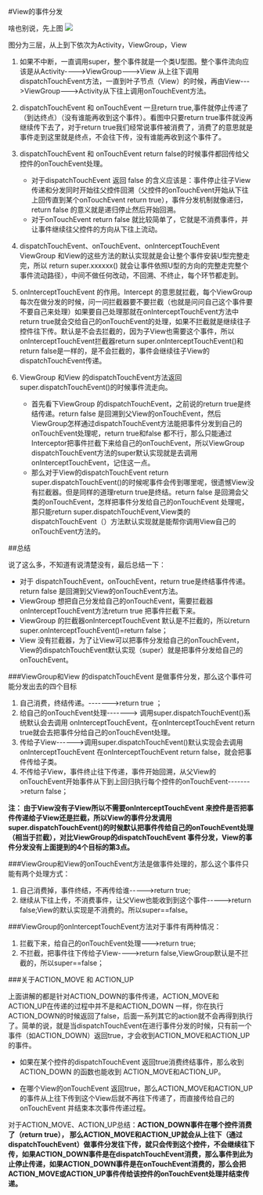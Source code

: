 #View的事件分发

啥也别说，先上图
![](http://ofowf99vj.bkt.clouddn.com/view_dispatch.png)

图分为三层，从上到下依次为Activity，ViewGroup，View

1. 如果不中断，一直调用super，整个事件就是一个类U型图。整个事件流向应该是从Activity---->ViewGroup--->View 从上往下调用dispatchTouchEvent方法，一直到叶子节点（View）的时候，再由View--->ViewGroup--->Activity从下往上调用onTouchEvent方法。

2. dispatchTouchEvent 和 onTouchEvent 一旦return true,事件就停止传递了（到达终点）（没有谁能再收到这个事件）。看图中只要return true事件就没再继续传下去了，对于return true我们经常说事件被消费了，消费了的意思就是事件走到这里就是终点，不会往下传，没有谁能再收到这个事件了。

3. dispatchTouchEvent 和 onTouchEvent return false的时候事件都回传给父控件的onTouchEvent处理。
    * 对于dispatchTouchEvent 返回 false 的含义应该是：事件停止往子View传递和分发同时开始往父控件回溯（父控件的onTouchEvent开始从下往上回传直到某个onTouchEvent return true），事件分发机制就像递归，return false 的意义就是递归停止然后开始回溯。
    * 对于onTouchEvent return false 就比较简单了，它就是不消费事件，并让事件继续往父控件的方向从下往上流动。

4. dispatchTouchEvent、onTouchEvent、onInterceptTouchEvent
ViewGroup 和View的这些方法的默认实现就是会让整个事件安装U型完整走完，所以 return super.xxxxxx() 就会让事件依照U型的方向的完整走完整个事件流动路径），中间不做任何改动，不回溯、不终止，每个环节都走到。

5. onInterceptTouchEvent 的作用。Intercept 的意思就拦截，每个ViewGroup每次在做分发的时候，问一问拦截器要不要拦截（也就是问问自己这个事件要不要自己来处理）如果要自己处理那就在onInterceptTouchEvent方法中 return true就会交给自己的onTouchEvent的处理，如果不拦截就是继续往子控件往下传。默认是不会去拦截的，因为子View也需要这个事件，所以onInterceptTouchEvent拦截器return super.onInterceptTouchEvent()和return false是一样的，是不会拦截的，事件会继续往子View的dispatchTouchEvent传递。

6. ViewGroup 和View 的dispatchTouchEvent方法返回super.dispatchTouchEvent()的时候事件流走向。
    * 首先看下ViewGroup 的dispatchTouchEvent，之前说的return true是终结传递。return false 是回溯到父View的onTouchEvent，然后ViewGroup怎样通过dispatchTouchEvent方法能把事件分发到自己的onTouchEvent处理呢，return true和false 都不行，那么只能通过Interceptor把事件拦截下来给自己的onTouchEvent，所以ViewGroup dispatchTouchEvent方法的super默认实现就是去调用onInterceptTouchEvent，记住这一点。
    * 那么对于View的dispatchTouchEvent return super.dispatchTouchEvent()的时候呢事件会传到哪里呢，很遗憾View没有拦截器。但是同样的道理return true是终结。return false 是回溯会父类的onTouchEvent，怎样把事件分发给自己的onTouchEvent 处理呢，那只能return super.dispatchTouchEvent,View类的dispatchTouchEvent（）方法默认实现就是能帮你调用View自己的onTouchEvent方法的。
    
##总结

说了这么多，不知道有说清楚没有，最后总结一下：

* 对于 dispatchTouchEvent，onTouchEvent，return true是终结事件传递。return false 是回溯到父View的onTouchEvent方法。
* ViewGroup 想把自己分发给自己的onTouchEvent，需要拦截器onInterceptTouchEvent方法return true 把事件拦截下来。
* ViewGroup 的拦截器onInterceptTouchEvent 默认是不拦截的，所以return super.onInterceptTouchEvent()=return false；
* View 没有拦截器，为了让View可以把事件分发给自己的onTouchEvent，View的dispatchTouchEvent默认实现（super）就是把事件分发给自己的onTouchEvent。


###ViewGroup和View 的dispatchTouchEvent 是做事件分发，那么这个事件可能分发出去的四个目标

1. 自己消费，终结传递。------->return true ；
2. 给自己的onTouchEvent处理-------> 调用super.dispatchTouchEvent()系统默认会去调用 onInterceptTouchEvent，在onInterceptTouchEvent return true就会去把事件分给自己的onTouchEvent处理。
3. 传给子View------>调用super.dispatchTouchEvent()默认实现会去调用 onInterceptTouchEvent 在onInterceptTouchEvent return false，就会把事件传给子类。
4. 不传给子View，事件终止往下传递，事件开始回溯，从父View的onTouchEvent开始事件从下到上回归执行每个控件的onTouchEvent------->return false；
    
**注： 由于View没有子View所以不需要onInterceptTouchEvent 来控件是否把事件传递给子View还是拦截，所以View的事件分发调用super.dispatchTouchEvent()的时候默认把事件传给自己的onTouchEvent处理（相当于拦截），对比ViewGroup的dispatchTouchEvent 事件分发，View的事件分发没有上面提到的4个目标的第3点。**
    
###ViewGroup和View的onTouchEvent方法是做事件处理的，那么这个事件只能有两个处理方式：

1. 自己消费掉，事件终结，不再传给谁----->return true;
2. 继续从下往上传，不消费事件，让父View也能收到到这个事件----->return false;View的默认实现是不消费的。所以super==false。

###ViewGroup的onInterceptTouchEvent方法对于事件有两种情况：

1. 拦截下来，给自己的onTouchEvent处理--->return true;
2. 不拦截，把事件往下传给子View---->return false,ViewGroup默认是不拦截的，所以super==false；

###关于ACTION_MOVE 和 ACTION_UP

上面讲解的都是针对ACTION_DOWN的事件传递，ACTION_MOVE和ACTION_UP在传递的过程中并不是和ACTION_DOWN 一样，你在执行ACTION_DOWN的时候返回了false，后面一系列其它的action就不会再得到执行了。简单的说，就是当dispatchTouchEvent在进行事件分发的时候，只有前一个事件（如ACTION_DOWN）返回true，才会收到ACTION_MOVE和ACTION_UP的事件。

* 如果在某个控件的dispatchTouchEvent 返回true消费终结事件，那么收到ACTION_DOWN 的函数也能收到 ACTION_MOVE和ACTION_UP。

* 在哪个View的onTouchEvent 返回true，那么ACTION_MOVE和ACTION_UP的事件从上往下传到这个View后就不再往下传递了，而直接传给自己的onTouchEvent 并结束本次事件传递过程。

对于ACTION_MOVE、ACTION_UP总结：**ACTION_DOWN事件在哪个控件消费了（return true）， 那么ACTION_MOVE和ACTION_UP就会从上往下（通过dispatchTouchEvent）做事件分发往下传，就只会传到这个控件，不会继续往下传，如果ACTION_DOWN事件是在dispatchTouchEvent消费，那么事件到此为止停止传递，如果ACTION_DOWN事件是在onTouchEvent消费的，那么会把ACTION_MOVE或ACTION_UP事件传给该控件的onTouchEvent处理并结束传递。**
    
